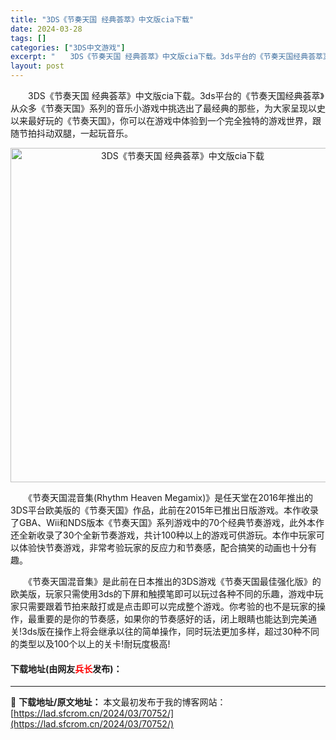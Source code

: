 ```yaml
---
title: "3DS《节奏天国 经典荟萃》中文版cia下载"
date: 2024-03-28
tags: []
categories: ["3DS中文游戏"]
excerpt: "　　3DS《节奏天国 经典荟萃》中文版cia下载。3ds平台的《节奏天国经典荟萃》从众多《节奏天国》系列的音乐小游戏中挑选出了最经典的那些，为大家呈现以史以来最好玩的《节奏天国》，你可以在游戏中体验到一个完全独特的游戏世界，跟随节拍抖动双腿，一起玩音乐。 　　《节奏天国混音集(Rhythm Heav&hellip;"
layout: post
---
```


 <p>　　3DS《节奏天国 经典荟萃》中文版cia下载。3ds平台的《节奏天国经典荟萃》从众多《节奏天国》系列的音乐小游戏中挑选出了最经典的那些，为大家呈现以史以来最好玩的《节奏天国》，你可以在游戏中体验到一个完全独特的游戏世界，跟随节拍抖动双腿，一起玩音乐。</p> <p align="center"><img align="" border="0" src="https://lad.sfcrom.cn/wp-content/uploads/2024/03/20240328_6605483a65117.png" width="535" alt="3DS《节奏天国 经典荟萃》中文版cia下载" /></p> <p>　　《节奏天国混音集(Rhythm Heaven Megamix)》是任天堂在2016年推出的3DS平台欧美版的《节奏天国》作品，此前在2015年已推出日版游戏。本作收录了GBA、Wii和NDS版本《节奏天国》系列游戏中的70个经典节奏游戏，此外本作还全新收录了30个全新节奏游戏，共计100种以上的游戏可供游玩。本作中玩家可以体验快节奏游戏，非常考验玩家的反应力和节奏感，配合搞笑的动画也十分有趣。</p> <p>　　《节奏天国混音集》是此前在日本推出的3DS游戏《节奏天国最佳强化版》的欧美版，玩家只需使用3ds的下屏和触摸笔即可以玩过各种不同的乐趣，游戏中玩家只需要跟着节拍来敲打或是点击即可以完成整个游戏。你考验的也不是玩家的操作，最重要的是你的节奏感，如果你的节奏感好的话，闭上眼睛也能达到完美通关!3ds版在操作上将会继承以往的简单操作，同时玩法更加多样，超过30种不同的类型以及100个以上的关卡!耐玩度极高!</p> <p><h4>下载地址(由网友<font color="red">兵长</font>发布)：</h4></p> 

---
📖 **下载地址/原文地址：** 本文最初发布于我的博客网站：[https://lad.sfcrom.cn/2024/03/70752/](https://lad.sfcrom.cn/2024/03/70752/)
